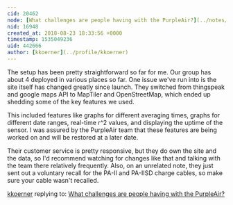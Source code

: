 ```yaml
---
cid: 20462
node: [What challenges are people having with the PurpleAir?](../notes/jiteovien/08-17-2018/what-challenges-are-people-having-with-the-purpleair)
nid: 16948
created_at: 2018-08-23 18:33:56 +0000
timestamp: 1535049236
uid: 442666
author: [kkoerner](../profile/kkoerner)
---
```


The setup has been pretty straightforward so far for me. Our group has about 4 deployed in various places so far. One issue we've run into is the site itself has changed greatly since launch. They switched from thingspeak and google maps API to MapTiler and OpenStreetMap, which ended up shedding some of the key features we used. 

This included features like graphs for different averaging times, graphs for different date ranges, real-time r^2 values, and displaying the uptime of the sensor. I was assured by the PurpleAir team that these features are being worked on and will be restored at a later date. 

Their customer service is pretty responsive, but they do own the site and the data, so I'd recommend watching for changes like that and talking with the team there relatively frequently. Also, on an unrelated note, they just sent out a voluntary recall for the PA-II and PA-IISD charge cables, so make sure your cable wasn't recalled.

[kkoerner](../profile/kkoerner) replying to: [What challenges are people having with the PurpleAir?](../notes/jiteovien/08-17-2018/what-challenges-are-people-having-with-the-purpleair)

